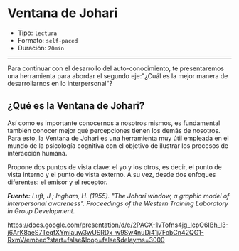 # Ventana de Johari

* Tipo: `lectura`
* Formato: `self-paced`
* Duración: `20min`

***
Para continuar con el desarrollo del auto-conocimiento, te presentaremos una herramienta para abordar el segundo eje:"¿Cuál es la mejor manera
de desarrollarnos en lo interpersonal"?

## ¿Qué es la Ventana de Johari?
Así como es importante conocernos a nosotros mismos, es fundamental también conocer mejor qué percepciones tienen los demás de nosotros. Para esto, la Ventana de Johari es una herramienta muy útil empleada en el mundo de la psicología cognitiva con el objetivo de ilustrar los procesos de interacción humana.

Propone dos puntos de vista clave: el yo y los otros, es decir, el punto de vista interno y el punto de vista externo. A su vez, desde dos enfoques diferentes: el emisor y el receptor.


***Fuente:*** *Luft, J.; Ingham, H. (1955). "The Johari window, a graphic model of interpersonal awareness". Proceedings of the Western Training Laboratory in Group Development.*

https://docs.google.com/presentation/d/e/2PACX-1vTofns4jg_IcpO6IBh_l3-j6ArK8aeS7TeqfXYmiauw3wUSRDx_w9Sw4nuDi41j7FobCn42QG1-RxmV/embed?start=false&loop=false&delayms=3000
